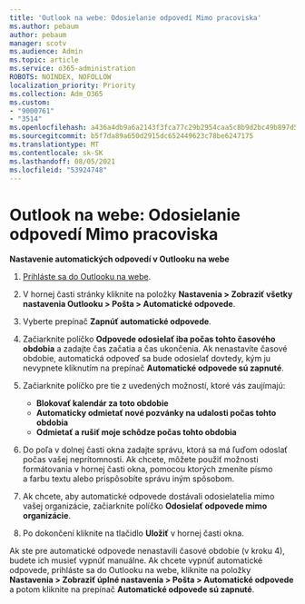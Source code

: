 ```yaml
---
title: 'Outlook na webe: Odosielanie odpovedí Mimo pracoviska'
ms.author: pebaum
author: pebaum
manager: scotv
ms.audience: Admin
ms.topic: article
ms.service: o365-administration
ROBOTS: NOINDEX, NOFOLLOW
localization_priority: Priority
ms.collection: Adm_O365
ms.custom:
- "9000761"
- "3514"
ms.openlocfilehash: a436a4db9a6a2143f3fca77c29b2954caa5c8b9d2bc49b897d533104fc7ddde4
ms.sourcegitcommit: b5f7da89a650d2915dc652449623c78be6247175
ms.translationtype: MT
ms.contentlocale: sk-SK
ms.lasthandoff: 08/05/2021
ms.locfileid: "53924748"
---
```

# <a name="outlook-on-the-web-send-out-of-office-replies"></a>Outlook na webe: Odosielanie odpovedí Mimo pracoviska

**Nastavenie automatických odpovedí v Outlooku na webe**

1. [Prihláste sa do Outlooku na webe](https://support.office.com/article/how-to-sign-in-to-outlook-on-the-web-763fab4d-0138-4814-b450-37fc286bcb79).

2. V hornej časti stránky kliknite na položky **Nastavenia > Zobraziť všetky nastavenia Outlooku > Pošta > Automatické odpovede**.

3. Vyberte prepínač **Zapnúť automatické odpovede**.

4. Začiarknite políčko **Odpovede odosielať iba počas tohto časového obdobia** a zadajte čas začatia a čas ukončenia. Ak nenastavíte časové obdobie, automatická odpoveď sa bude odosielať dovtedy, kým ju nevypnete kliknutím na prepínač **Automatické odpovede sú zapnuté**.

5. Začiarknite políčko pre tie z uvedených možností, ktoré vás zaujímajú:
    - **Blokovať kalendár za toto obdobie**
    - **Automaticky odmietať nové pozvánky na udalosti počas tohto obdobia**
    - **Odmietať a rušiť moje schôdze počas tohto obdobia**

6. Do poľa v dolnej časti okna zadajte správu, ktorá sa má ľuďom odoslať počas vašej neprítomnosti. Ak chcete, môžete použiť možnosti formátovania v hornej časti okna, pomocou ktorých zmeníte písmo a farbu textu alebo prispôsobíte správu iným spôsobom.

7. Ak chcete, aby automatické odpovede dostávali odosielatelia mimo vašej organizácie, začiarknite políčko **Odosielať odpovede mimo organizácie**.

8. Po dokončení kliknite na tlačidlo **Uložiť** v hornej časti okna.

Ak ste pre automatické odpovede nenastavili časové obdobie (v kroku 4), budete ich musieť vypnúť manuálne. Ak chcete vypnúť automatické odpovede, prihláste sa do Outlooku na webe, kliknite na položky **Nastavenia > Zobraziť úplné nastavenia > Pošta > Automatické odpovede** a potom kliknite na prepínač **Automatické odpovede sú zapnuté**.
